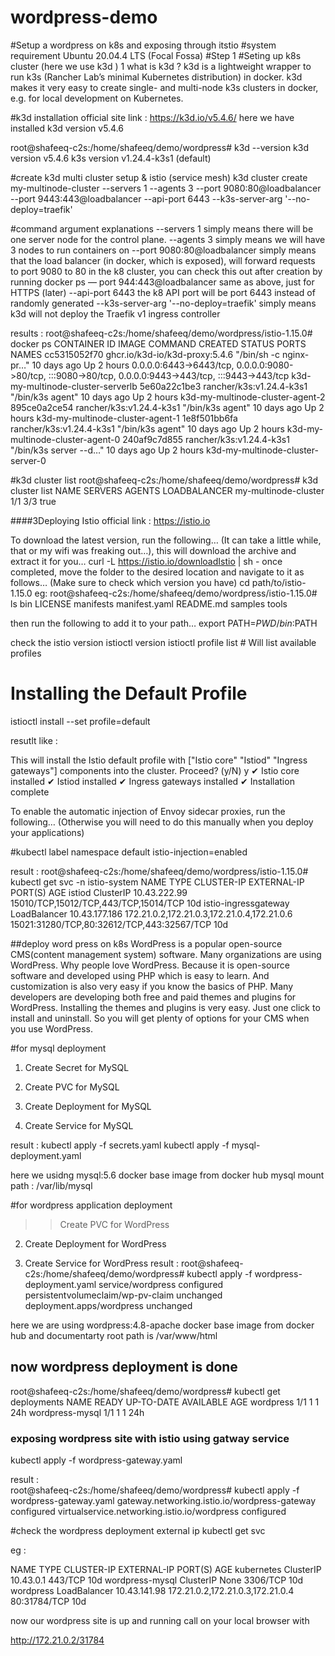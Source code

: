 # wordpress-demo
#Setup a wordpress on k8s and exposing through itstio 
#system requirement Ubuntu 20.04.4 LTS (Focal Fossa)
#Step 1 
#Seting up k8s cluster   (here we  use k3d )
1 what is k3d ?
k3d is a lightweight wrapper to run k3s (Rancher Lab’s minimal Kubernetes distribution) in docker.
k3d makes it very easy to create single- and multi-node k3s clusters in docker, e.g. for local development on Kubernetes.

#k3d installation 
official site link : https://k3d.io/v5.4.6/
here we have installed k3d version v5.4.6

root@shafeeq-c2s:/home/shafeeq/demo/wordpress# k3d --version
k3d version v5.4.6
k3s version v1.24.4-k3s1 (default)

#create k3d multi cluster setup & istio (service mesh) 
k3d cluster create my-multinode-cluster --servers 1 --agents 3 --port 9080:80@loadbalancer --port 9443:443@loadbalancer --api-port 6443 --k3s-server-arg '--no-deploy=traefik'

#command argument explanations
--servers 1 simply means there will be one server node for the control plane.
--agents 3 simply means we will have 3 nodes to run containers on
--port 9080:80@loadbalancer simply means that the load balancer (in docker, which is exposed), will forward requests to port 9080 to 80 in the k8 cluster, you can check this out after creation by running docker ps
— port 944:443@loadbalancer same as above, just for HTTPS (later)
--api-port 6443 the k8 API port will be port 6443 instead of randomly generated
--k3s-server-arg '--no-deploy=traefik' simply means k3d will not deploy the Traefik v1 ingress controller

results : 
root@shafeeq-c2s:/home/shafeeq/demo/wordpress/istio-1.15.0# docker ps
CONTAINER ID   IMAGE                            COMMAND                  CREATED       STATUS       PORTS                                                                                                    NAMES
cc5315052f70   ghcr.io/k3d-io/k3d-proxy:5.4.6   "/bin/sh -c nginx-pr…"   10 days ago   Up 2 hours   0.0.0.0:6443->6443/tcp, 0.0.0.0:9080->80/tcp, :::9080->80/tcp, 0.0.0.0:9443->443/tcp, :::9443->443/tcp   k3d-my-multinode-cluster-serverlb
5e60a22c1be3   rancher/k3s:v1.24.4-k3s1         "/bin/k3s agent"         10 days ago   Up 2 hours                                                                                                            k3d-my-multinode-cluster-agent-2
895ce0a2ce54   rancher/k3s:v1.24.4-k3s1         "/bin/k3s agent"         10 days ago   Up 2 hours                                                                                                            k3d-my-multinode-cluster-agent-1
1e8f501bb6fa   rancher/k3s:v1.24.4-k3s1         "/bin/k3s agent"         10 days ago   Up 2 hours                                                                                                            k3d-my-multinode-cluster-agent-0
240af9c7d855   rancher/k3s:v1.24.4-k3s1         "/bin/k3s server --d…"   10 days ago   Up 2 hours                                                                                                            k3d-my-multinode-cluster-server-0

#k3d cluster list
root@shafeeq-c2s:/home/shafeeq/demo/wordpress# k3d cluster list
NAME                   SERVERS   AGENTS   LOADBALANCER
my-multinode-cluster   1/1       3/3      true





####3Deploying Istio
official link :  https://istio.io

To download the latest version, run the following… (It can take a little while, that or my wifi was freaking out…), this will download the archive and extract it for you…
curl -L https://istio.io/downloadIstio | sh -
once completed, move the folder to the desired location and navigate to it as follows… (Make sure to check which version you have)
cd path/to/istio-1.15.0
eg: 
root@shafeeq-c2s:/home/shafeeq/demo/wordpress/istio-1.15.0# ls 
bin  LICENSE  manifests  manifest.yaml  README.md  samples  tools

then run the following to add it to your path…
export PATH=$PWD/bin:$PATH

check the istio version 
istioctl version
istioctl profile list # Will list available profiles

# Installing the Default Profile


istioctl install --set profile=default

resutlt like :

This will install the Istio default profile with ["Istio core" "Istiod" "Ingress gateways"] components into the cluster. Proceed? (y/N) y
✔ Istio core installed
✔ Istiod installed
✔ Ingress gateways installed
✔ Installation complete

To enable the automatic injection of Envoy sidecar proxies, run the following… (Otherwise you will need to do this manually when you deploy your applications)

#kubectl label namespace default istio-injection=enabled

result : 
root@shafeeq-c2s:/home/shafeeq/demo/wordpress/istio-1.15.0# kubectl get svc -n istio-system
NAME                   TYPE           CLUSTER-IP      EXTERNAL-IP                                   PORT(S)                                      AGE
istiod                 ClusterIP      10.43.222.99    <none>                                        15010/TCP,15012/TCP,443/TCP,15014/TCP        10d
istio-ingressgateway   LoadBalancer   10.43.177.186   172.21.0.2,172.21.0.3,172.21.0.4,172.21.0.6   15021:31280/TCP,80:32612/TCP,443:32567/TCP   10d

##deploy word press on k8s
  WordPress is a popular open-source CMS(content management system) software. Many organizations are using WordPress. Why people love WordPress. Because it is open-source software and developed using PHP which is easy to learn. And customization is also very easy if you know the basics of PHP. Many developers are developing both free and paid themes and plugins for WordPress. Installing the themes and plugins is very easy. Just one click to install and uninstall. So you will get plenty of options for your CMS when you use WordPress.
  
  #for mysql deployment  
  1. Create Secret for MySQL

2. Create PVC for MySQL

3. Create Deployment for MySQL

4. Create Service for MySQL
  
  result : 
  kubectl apply -f secrets.yaml
  kubectl apply -f mysql-deployment.yaml
  
  here we usidng mysql:5.6 docker base image from docker hub
  mysql mount path : /var/lib/mysql
  
  #for wordpress application deployment 
>>  Create PVC for WordPress
2. Create Deployment for WordPress

3. Create Service for WordPress
  result : 
  root@shafeeq-c2s:/home/shafeeq/demo/wordpress# kubectl apply -f wordpress-deployment.yaml
service/wordpress configured
persistentvolumeclaim/wp-pv-claim unchanged
deployment.apps/wordpress unchanged
  
  here we are using wordpress:4.8-apache docker base  image from docker hub
  and documentarty root path is /var/www/html
  
  ## now wordpress deployment is done 
  
  root@shafeeq-c2s:/home/shafeeq/demo/wordpress# kubectl get deployments 
NAME              READY   UP-TO-DATE   AVAILABLE   AGE
wordpress         1/1     1            1           24h
wordpress-mysql   1/1     1            1           24h

  
  
  
  ### exposing wordpress site with istio using gatway service 
 kubectl apply -f wordpress-gateway.yaml
  
  result :   
  root@shafeeq-c2s:/home/shafeeq/demo/wordpress# kubectl apply -f wordpress-gateway.yaml
gateway.networking.istio.io/wordpress-gateway configured
virtualservice.networking.istio.io/wordpress configured

  
 #check the wordpress deployment external ip 
  kubectl get svc
  
  eg : 
  
  NAME              TYPE           CLUSTER-IP     EXTERNAL-IP                        PORT(S)        AGE
kubernetes        ClusterIP      10.43.0.1      <none>                             443/TCP        10d
wordpress-mysql   ClusterIP      None           <none>                             3306/TCP       10d
wordpress         LoadBalancer   10.43.141.98   172.21.0.2,172.21.0.3,172.21.0.4   80:31784/TCP   10d

  
  now our wordpress site is up and running call on your local browser with  
  
  http://172.21.0.2/31784
  
  



